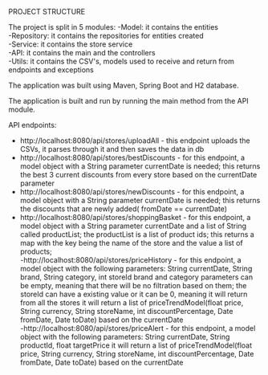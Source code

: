 PROJECT STRUCTURE

The project is split in 5 modules:
-Model: it contains the entities<br />
-Repository: it contains the repositories for entities created<br />
-Service: it contains the store service<br />
-API: it contains the main and the controllers<br />
-Utils: it contains the CSV's, models used to receive and return from endpoints and exceptions<br />

The application was built using Maven, Spring Boot and H2 database.

The application is built and run by running the main method from the API module.

API endpoints:

- http://localhost:8080/api/stores/uploadAll - this endpoint uploads the CSVs, it parses through it and then saves the data in db<br />
- http://localhost:8080/api/stores/bestDiscounts - for this endpoint, a model object with a String parameter currentDate is needed; this returns the best 3 current discounts from every store based on the currentDate parameter<br />
- http://localhost:8080/api/stores/newDiscounts - for this endpoint, a model object with a String parameter currentDate is needed; this returns the discounts that are newly added( fromDate == currentDate)<br />
- http://localhost:8080/api/stores/shoppingBasket - for this endpoint, a model object with a String parameter currentDate and a list of String called productList; the productList is a list of product ids;
                                                   this returns a map with the key being the name of the store and the value a list of products;<br />
-http://localhost:8080/api/stores/priceHistory - for this endpoint, a model object with the following parameters: String currentDate, String brand, String category, int storeId
                                                brand and category parameters can be empty, meaning that there will be no filtration based on them; the storeId can have a existing value or it can be 0, meaning it will return from all the stores
                                                it will return a list of priceTrendModel(float price, String currency, String storeName, int discountPercentage, Date fromDate, Date toDate) based on the currentDate<br />
-http://localhost:8080/api/stores/priceAlert - for this endpoint, a model object with the following parameters: String currentDate, String productId, float targetPrice
                                                it will return a list of priceTrendModel(float price, String currency, String storeName, int discountPercentage, Date fromDate, Date toDate) based on the currentDate<br />

  

